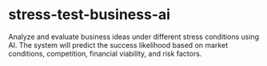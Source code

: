 # stress-test-business-ai
Analyze and evaluate business ideas under different stress conditions using AI. The system will predict the success likelihood based on market conditions, competition, financial viability, and risk factors.
